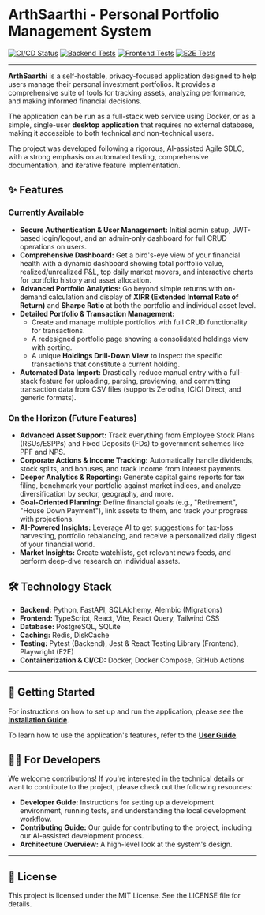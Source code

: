 # ArthSaarthi - Personal Portfolio Management System

[![CI/CD Status](https://github.com/aashishbhanawat/pms/actions/workflows/ci.yml/badge.svg)](https://github.com/aashishbhanawat/pms/actions/workflows/ci.yml)
[![Backend Tests](https://img.shields.io/badge/Backend_Tests-Passing-brightgreen)](#)
[![Frontend Tests](https://img.shields.io/badge/Frontend_Tests-Passing-brightgreen)](#)
[![E2E Tests](https://img.shields.io/badge/E2E_Tests-Passing-brightgreen)](#)

---

**ArthSaarthi** is a self-hostable, privacy-focused application designed to help users manage their personal investment portfolios. It provides a comprehensive suite of tools for tracking assets, analyzing performance, and making informed financial decisions.

The application can be run as a full-stack web service using Docker, or as a simple, single-user **desktop application** that requires no external database, making it accessible to both technical and non-technical users.

The project was developed following a rigorous, AI-assisted Agile SDLC, with a strong emphasis on automated testing, comprehensive documentation, and iterative feature implementation.

<!-- Optional: Add a link to a live demo if you have one -->
<!-- **[Live Demo](https://your-demo-link.com)** -->

## ✨ Features

### Currently Available

*   **Secure Authentication & User Management:** Initial admin setup, JWT-based login/logout, and an admin-only dashboard for full CRUD operations on users.
*   **Comprehensive Dashboard:** Get a bird's-eye view of your financial health with a dynamic dashboard showing total portfolio value, realized/unrealized P&L, top daily market movers, and interactive charts for portfolio history and asset allocation.
*   **Advanced Portfolio Analytics:** Go beyond simple returns with on-demand calculation and display of **XIRR (Extended Internal Rate of Return)** and **Sharpe Ratio** at both the portfolio and individual asset level.
*   **Detailed Portfolio & Transaction Management:**
    *   Create and manage multiple portfolios with full CRUD functionality for transactions.
    *   A redesigned portfolio page showing a consolidated holdings view with sorting.
    *   A unique **Holdings Drill-Down View** to inspect the specific transactions that constitute a current holding.
*   **Automated Data Import:** Drastically reduce manual entry with a full-stack feature for uploading, parsing, previewing, and committing transaction data from CSV files (supports Zerodha, ICICI Direct, and generic formats).

### On the Horizon (Future Features)

*   **Advanced Asset Support:** Track everything from Employee Stock Plans (RSUs/ESPPs) and Fixed Deposits (FDs) to government schemes like PPF and NPS.
*   **Corporate Actions & Income Tracking:** Automatically handle dividends, stock splits, and bonuses, and track income from interest payments.
*   **Deeper Analytics & Reporting:** Generate capital gains reports for tax filing, benchmark your portfolio against market indices, and analyze diversification by sector, geography, and more.
*   **Goal-Oriented Planning:** Define financial goals (e.g., "Retirement", "House Down Payment"), link assets to them, and track your progress with projections.
*   **AI-Powered Insights:** Leverage AI to get suggestions for tax-loss harvesting, portfolio rebalancing, and receive a personalized daily digest of your financial world.
*   **Market Insights:** Create watchlists, get relevant news feeds, and perform deep-dive research on individual assets.

## 🛠️ Technology Stack

*   **Backend:** Python, FastAPI, SQLAlchemy, Alembic (Migrations)
*   **Frontend:** TypeScript, React, Vite, React Query, Tailwind CSS
*   **Database:** PostgreSQL, SQLite
*   **Caching:** Redis, DiskCache
*   **Testing:** Pytest (Backend), Jest & React Testing Library (Frontend), Playwright (E2E)
*   **Containerization & CI/CD:** Docker, Docker Compose, GitHub Actions

---

## 🚀 Getting Started

For instructions on how to set up and run the application, please see the **[Installation Guide](./installation_guide.md)**.

To learn how to use the application's features, refer to the **[User Guide](./docs/user_guide.md)**.

## 👨‍💻 For Developers

We welcome contributions! If you're interested in the technical details or want to contribute to the project, please check out the following resources:

*   **Developer Guide:** Instructions for setting up a development environment, running tests, and understanding the local development workflow.
*   **Contributing Guide:** Our guide for contributing to the project, including our AI-assisted development process.
*   **Architecture Overview:** A high-level look at the system's design.

---

## 📄 License

This project is licensed under the MIT License. See the LICENSE file for details.
